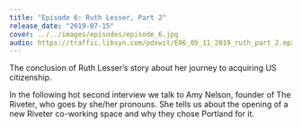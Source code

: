 ```yaml
---
title: "Episode 6: Ruth Lesser, Part 2"
release_date: "2019-07-15"
cover: ../../images/episodes/episode_6.jpg
audio: https://traffic.libsyn.com/pdxwit/E06_05_11_2019_ruth_part_2.mp3
---
```

The conclusion of Ruth Lesser’s story about her journey to acquiring US citizenship.

In the following hot second interview we talk to Amy Nelson, founder of The Riveter, who goes by she/her pronouns. She tells us about the opening of a new Riveter co-working space and why they chose Portland for it.
